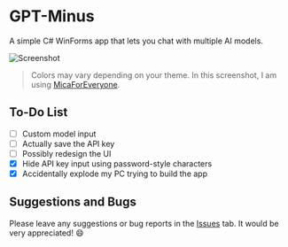 # GPT-Minus
A simple C# WinForms app that lets you chat with multiple AI models.

![Screenshot](https://github.com/user-attachments/assets/1a4a3072-f388-43b7-9256-c16f522b3755)
> Colors may vary depending on your theme. In this screenshot, I am using [MicaForEveryone](https://github.com/MicaForEveryone/MicaForEveryone).

## To-Do List
- [ ] Custom model input  
- [ ] Actually save the API key  
- [ ] Possibly redesign the UI  
- [x] Hide API key input using password-style characters  
- [x] Accidentally explode my PC trying to build the app  

## Suggestions and Bugs
Please leave any suggestions or bug reports in the [Issues](../../issues) tab. It would be very appreciated! 😄
